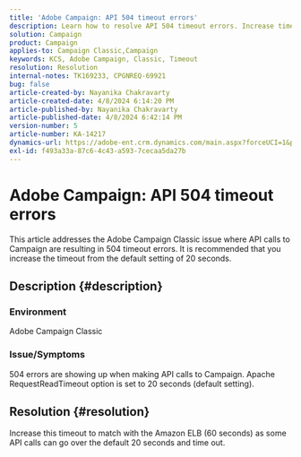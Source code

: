 ```yaml
---
title: 'Adobe Campaign: API 504 timeout errors'
description: Learn how to resolve API 504 timeout errors. Increase timeout to match the Amazon ELB (60 seconds).
solution: Campaign
product: Campaign
applies-to: Campaign Classic,Campaign
keywords: KCS, Adobe Campaign, Classic, Timeout
resolution: Resolution
internal-notes: TK169233, CPGNREQ-69921
bug: false
article-created-by: Nayanika Chakravarty
article-created-date: 4/8/2024 6:14:20 PM
article-published-by: Nayanika Chakravarty
article-published-date: 4/8/2024 6:42:14 PM
version-number: 5
article-number: KA-14217
dynamics-url: https://adobe-ent.crm.dynamics.com/main.aspx?forceUCI=1&pagetype=entityrecord&etn=knowledgearticle&id=e03e98cb-d3f5-ee11-a1fe-6045bd006295
exl-id: f493a33a-87c6-4c43-a593-7cecaa5da27b
---
```

# Adobe Campaign: API 504 timeout errors


This article addresses the Adobe Campaign Classic issue where API calls to Campaign are resulting in 504 timeout errors. It is recommended that you increase the timeout from the default setting of 20 seconds.

## Description {#description}


### Environment

Adobe Campaign Classic

### Issue/Symptoms

504 errors are showing up when making API calls to Campaign. Apache RequestReadTimeout option is set to 20 seconds (default setting).


## Resolution {#resolution}


Increase this timeout to match with the Amazon ELB (60 seconds) as some API calls can go over the default 20 seconds and time out.
